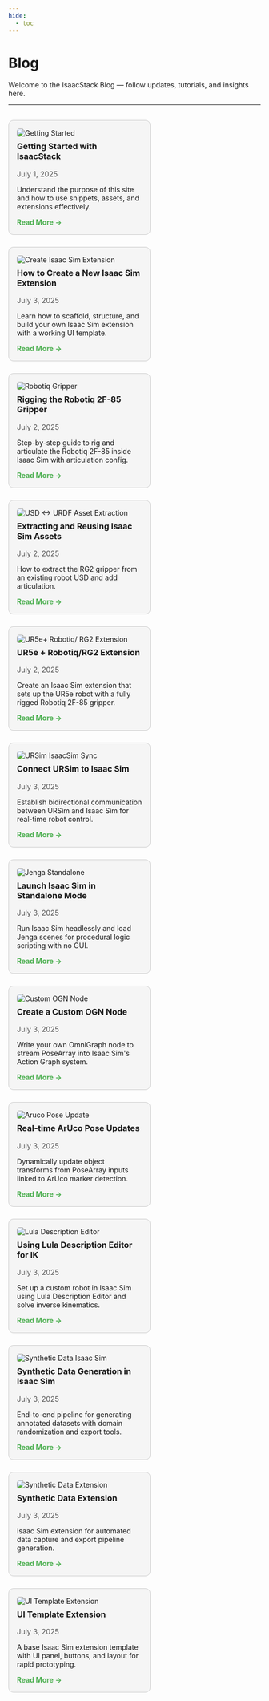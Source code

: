 ```yaml
---
hide:
  - toc
---
```


# Blog

Welcome to the IsaacStack Blog — follow updates, tutorials, and insights here.

---

<style>
.blog-grid {
  display: flex;
  flex-wrap: wrap;
  gap: 1.5rem;
  padding-top: 1rem;
}
.blog-card {
  border: 1px solid #ccc;
  border-radius: 10px;
  padding: 1rem;
  width: 250px;
  background-color: #f5f5f5;
}
.blog-card img {
  max-width: 100%;
  height: auto;
  border-radius: 5px;
}
.blog-card h3 {
  margin-top: 0.5rem;
}
.blog-card p.date {
  font-size: 0.9rem;
  color: #555;
  margin-bottom: 0.5rem;
}
.blog-card a {
  text-decoration: none;
  color: #4caf50;
  font-weight: bold;
}
</style>

<div class="blog-grid">

<!-- Post 1 -->
<div class="blog-card">
  <img src="../assets/misc/logo.png" alt="Getting Started">
  <h3>Getting Started with IsaacStack</h3>
  <p class="date">July 1, 2025</p>
  <p>Understand the purpose of this site and how to use snippets, assets, and extensions effectively.</p>
  <a href="post1/">Read More →</a>
</div>

<!-- Post 2 -->
<div class="blog-card">
  <img src="../assets/post6/extension-icon.jpg" alt="Create Isaac Sim Extension">
  <h3>How to Create a New Isaac Sim Extension</h3>
  <p class="date">July 3, 2025</p>
  <p>Learn how to scaffold, structure, and build your own Isaac Sim extension with a working UI template.</p>
  <a href="../tutorials/post6/">Read More →</a>
</div>

<!-- Post 3 -->
<div class="blog-card">
  <img src="../assets/post2/robotiq2f-85.jpg" alt="Robotiq Gripper">
  <h3>Rigging the Robotiq 2F-85 Gripper</h3>
  <p class="date">July 2, 2025</p>
  <p>Step-by-step guide to rig and articulate the Robotiq 2F-85 inside Isaac Sim with articulation config.</p>
  <a href="../tutorials/post2/">Read More →</a>
</div>

<!-- Post 4 -->
<div class="blog-card">
  <img src="../assets/post4/rg2.jpg" alt="USD ↔ URDF Asset Extraction">
  <h3>Extracting and Reusing Isaac Sim Assets</h3>
  <p class="date">July 2, 2025</p>
  <p>How to extract the RG2 gripper from an existing robot USD and add articulation.</p>
  <a href="../tutorials/post4/">Read More →</a>
</div>

<!-- Post 5 -->
<div class="blog-card">
  <img src="../assets/images/ur5e-gripper.jpg" alt="UR5e+ Robotiq/ RG2 Extension">
  <h3>UR5e + Robotiq/RG2 Extension</h3>
  <p class="date">July 2, 2025</p>
  <p>Create an Isaac Sim extension that sets up the UR5e robot with a fully rigged Robotiq 2F-85 gripper.</p>
  <a href="../extensions/post3/">Read More →</a>
</div>


<!-- Post 6 -->
<div class="blog-card">
  <img src="../assets/post8/control-link.jpg" alt="URSim IsaacSim Sync">
  <h3>Connect URSim to Isaac Sim</h3>
  <p class="date">July 3, 2025</p>
  <p>Establish bidirectional communication between URSim and Isaac Sim for real-time robot control.</p>
  <a href="../tutorials/post8/">Read More →</a>
</div>

<!-- Post 7 -->
<div class="blog-card">
  <img src="../assets/post10/jenga.jpg" alt="Jenga Standalone">
  <h3>Launch Isaac Sim in Standalone Mode</h3>
  <p class="date">July 3, 2025</p>
  <p>Run Isaac Sim headlessly and load Jenga scenes for procedural logic scripting with no GUI.</p>
  <a href="../tutorials/post10/">Read More →</a>
</div>

<!-- Post 11 -->
<div class="blog-card">
  <img src="../assets/post11/ogn.jpg" alt="Custom OGN Node">
  <h3>Create a Custom OGN Node</h3>
  <p class="date">July 3, 2025</p>
  <p>Write your own OmniGraph node to stream PoseArray into Isaac Sim's Action Graph system.</p>
  <a href="../tutorials/post11/">Read More →</a>
</div>

<!-- Post 12 -->
<div class="blog-card">
  <img src="../assets/post13/aruco.jpg" alt="Aruco Pose Update">
  <h3>Real-time ArUco Pose Updates</h3>
  <p class="date">July 3, 2025</p>
  <p>Dynamically update object transforms from PoseArray inputs linked to ArUco marker detection.</p>
  <a href="../extensions/post13/">Read More →</a>
</div>

<!-- Post 8 -->
<div class="blog-card">
  <img src="../assets/post7/lula-editor.jpg" alt="Lula Description Editor">
  <h3>Using Lula Description Editor for IK</h3>
  <p class="date">July 3, 2025</p>
  <p>Set up a custom robot in Isaac Sim using Lula Description Editor and solve inverse kinematics.</p>
  <a href="../tutorials/post7/">Read More →</a>
</div>

<!-- Post 9 -->
<div class="blog-card">
  <img src="../assets/post9/synthetic.jpg" alt="Synthetic Data Isaac Sim">
  <h3>Synthetic Data Generation in Isaac Sim</h3>
  <p class="date">July 3, 2025</p>
  <p>End-to-end pipeline for generating annotated datasets with domain randomization and export tools.</p>
  <a href="../tutorials/post9/">Read More →</a>
</div>

<!-- Post 10 -->
<div class="blog-card">
  <img src="../assets/post14/synthetic-ext.jpg" alt="Synthetic Data Extension">
  <h3>Synthetic Data Extension</h3>
  <p class="date">July 3, 2025</p>
  <p>Isaac Sim extension for automated data capture and export pipeline generation.</p>
  <a href="../extensions/post14/">Read More →</a>
</div>

<!-- Post 13 -->
<div class="blog-card">
  <img src="../assets/post12/ui-template.jpg" alt="UI Template Extension">
  <h3>UI Template Extension</h3>
  <p class="date">July 3, 2025</p>
  <p>A base Isaac Sim extension template with UI panel, buttons, and layout for rapid prototyping.</p>
  <a href="../extensions/post12/">Read More →</a>
</div>


</div>

